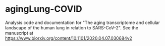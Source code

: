 # agingLung-COVID
Analysis code and documentation for "The aging transcriptome and cellular landscape of the human lung in relation to SARS-CoV-2".
See the manuscript at https://www.biorxiv.org/content/10.1101/2020.04.07.030684v2
